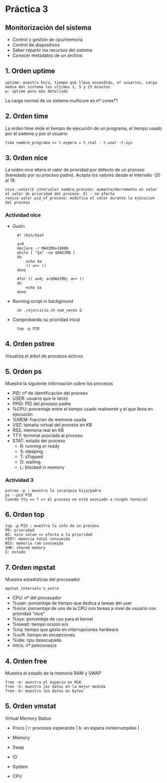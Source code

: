# Práctica 3

## Monitorización del sistema

- Control y gestión de cpu/memoria
- Control de dispositivos
- Saber repartir los recursos del sistema
- Conocer metadatos de un archivo

## 1. Orden uptime

    uptime: muestra hora, tiempo que lleva encendido, nº usuarios, carga media del sistema los ultimos 1, 5 y 15 minutos
    w: uptime pero más detallado
  
 La carga normal de un sistema multicure es nº cores*1
 
## 2. Orden time

La orden time mide el tiempo de ejecución de un programa, el tiempo usado por el sistema y por el usuario.

    time nombre_programa => t.espera = t.real - t.user -t.sys
    
## 3. Orden nice

La orden nice altera el valor de prioridad por defecto de un proceso (heredado por su proceso padre). Acepta los valores desde el intervalo -20 al 19

    nice -valor(€ intervalo) nombre_proceso: aumenta/decrementa en valor el valor de prioridad del proceso. El - no afecta
    renice valor pid_of_proceso: modifica el valor durante la ejecucion del proceso
  
### Actividad nice

- Guión
    
        #! /bin/bash

        a=0
        declare -r MAXIMO=10000
        while [ "$a" -ne $MAXIMO ]
        do
            echo $a
            (( a++ ))
        done
        
        #for (( a=0; a<$MAXIMO; a++ ))
        do
            echo $a
        done

- Running script in background 

        sh ./ejercicio.sh num_veces &

- Comprobando su prioridad inical
    
        top -p PID

## 4. Orden pstree

Visualiza el árbol de procesos activos

## 5. Orden ps

Muestra la siguiente información sobre los procesos

- PID: nº de identificación del proceso
- USER: usuario que lo lanzó
- PPID: PID del proceso padre
- %CPU: porcentaje entre el tiempo usado realmente y el que lleva en ejecución
- %MEM: fraccion de memoria usada
- VSZ: tamaño virtual del proceso en KB
- RSS: memoria real en KB
- TTY: terminal asociada al proceso
- STAT: estado del proceso
    - R: running or ready
    - S: sleeping
    - T: sTopped
    - D: waiting
    - L: blocked in memory
    
### Actividad 3

    pstree -p : muestra la jerarquía hijo/padre
    ps --pid PID
    Cuando tty == ? => el proceso no está asociado a ningún terminal
    
## 6. Orden top

    top -p PID : muestra la info de un proceso
    PR: prioridad
    NI: nice value => afecta a la prioridad
    VIRT: memoria total consumida
    RES: memoria ram consumida
    SHR: shared memory
    S: estado

## 7. Orden mpstat

Muestra estadísticas del procesador 

    mpstat intervalo n_estre
    
- CPU: nº del procesador
- %user: porcentaje de tiempo que dedica a tareas del user
- %nice: porcentaje de uso de la CPU con tareas a nivel de usuario con prioridad “nice” 
- %sys: porcentaje de uso para el kernel
- %iowait: tiempo ocioso e/s
- %irq: tiempo que gasta en interrupciones hardware
- %soft: tiempo en excepciones
- %idle: cpu desocupada
- intr/s:  nº peticiones/s
   
## 4. Orden free

Muestra el estado de la memoria RAM y SWAP
    
    free -m: muestra el espacio en MiB
    free -h: muestra los datos en la mejor medida
    free -b: muestra los datos en bytes

## 5. Orden vmstat
 
 Virtual Memory Status
 
 * Procs
   | r: procesos esperando   | b: en espera ininterrumpible   |
 * Memory
    
 * Swap
 * IO
 * System
 * CPU
 
    







